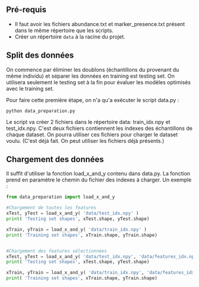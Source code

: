 ## Pré-requis

- Il faut avoir les fichiers abundance.txt et marker_presence.txt présent dans le même répertoire que les scripts.
- Créer un répertoire ```data``` à la racine du projet.

## Split des données

On commence par éliminer les doublons (échantillons du provenant du même individu) et séparer les données en training est testing set. On utilisera seulement le testing set à la fin pour évaluer les modèles optimisés avec le training set.

Pour faire cette première étape, on n'a qu'a exécuter le script data.py :

```
python data_preparation.py
```

Le script va créer 2 fichiers dans le répertoire data: train_idx.npy et test_idx.npy. C'est deux fichiers contiennent les indexes des échantillons de chaque dataset. On pourra utiliser ces fichiers pour charger le dataset voulu. (C'est déjà fait. On peut utiliser les fichiers déjà présents.)

## Chargement des données

Il suffit d'utiliser la fonction load_x_and_y contenu dans data.py. La fonction prend en paramètre le chemin du fichier des indexes à charger. Un exemple :

```python
from data_preparation import load_x_and_y

#Chargement de toutes les features
xTest, yTest = load_x_and_y( 'data/test_idx.npy' )
print( 'Testing set shapes', xTest.shape, yTest.shape)

xTrain, yTrain = load_x_and_y( 'data/train_idx.npy' )
print( 'Training set shapes', xTrain.shape, yTrain.shape)


#Chargement des features sélectionnées
xTest, yTest = load_x_and_y( 'data/test_idx.npy', 'data/features_idx.npy' )
print( 'Testing set shapes', xTest.shape, yTest.shape)

xTrain, yTrain = load_x_and_y( 'data/train_idx.npy', 'data/features_idx.npy' )
print( 'Training set shapes', xTrain.shape, yTrain.shape)
```
